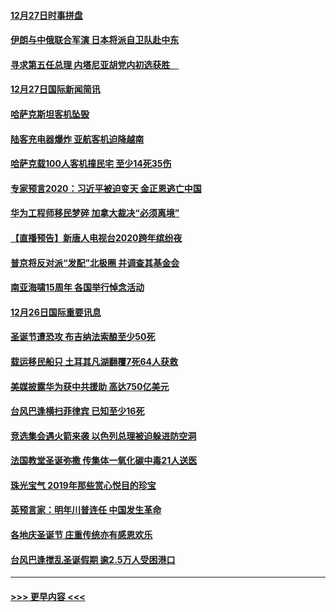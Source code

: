 #### [12月27日时事拼盘](../pages/prog202/a102738992.md?t=12280633) 
#### [伊朗与中俄联合军演 日本将派自卫队赴中东](../pages/prog202/a102738823.md?t=12280633) 
#### [寻求第五任总理 内塔尼亚胡党内初选获胜　](../pages/prog202/a102738772.md?t=12280633) 
#### [12月27日国际新闻简讯](../pages/prog202/a102738604.md?t=12280633) 
#### [哈萨克斯坦客机坠毁](../pages/prog202/a102738606.md?t=12280633) 
#### [陆客充电器爆炸 亚航客机迫降越南](../pages/prog202/a102738530.md?t=12280633) 
#### [哈萨克载100人客机撞民宅 至少14死35伤](../pages/prog202/a102738485.md?t=12280633) 
#### [专家预言2020：习近平被迫变天 金正恩逃亡中国](../pages/prog202/a102738340.md?t=12280633) 
#### [华为工程师移民梦碎 加拿大裁决“必须离境”](../pages/prog202/a102738306.md?t=12280633) 
#### [【直播预告】新唐人电视台2020跨年缤纷夜](../pages/prog202/a102738273.md?t=12280633) 
#### [普京将反对派“发配”北极圈 并调查其基金会](../pages/prog202/a102738056.md?t=12280633) 
#### [南亚海啸15周年 各国举行悼念活动](../pages/prog202/a102738043.md?t=12280633) 
#### [12月26日国际重要讯息](../pages/prog202/a102737872.md?t=12280633) 
#### [圣诞节遭恐攻 布吉纳法索酿至少50死](../pages/prog202/a102737869.md?t=12280633) 
#### [载运移民船只 土耳其凡湖翻覆7死64人获救](../pages/prog202/a102737839.md?t=12280633) 
#### [美媒披露华为获中共援助 高达750亿美元](../pages/prog202/a102737744.md?t=12280633) 
#### [台风巴逢横扫菲律宾 已知至少16死](../pages/prog202/a102737673.md?t=12280633) 
#### [竞选集会遇火箭来袭 以色列总理被迫躲进防空洞](../pages/prog202/a102737659.md?t=12280633) 
#### [法国教堂圣诞弥撒 传集体一氧化碳中毒21人送医](../pages/prog202/a102737634.md?t=12280633) 
#### [珠光宝气 2019年那些赏心悦目的珍宝](../pages/prog202/a102737509.md?t=12280633) 
#### [英预言家：明年川普连任 中国发生革命](../pages/prog202/a102737473.md?t=12280633) 
#### [各地庆圣诞节 庄重传统亦有感恩欢乐](../pages/prog202/a102737408.md?t=12280633) 
#### [台风巴逢搅乱圣诞假期 逾2.5万人受困港口](../pages/prog202/a102737251.md?t=12280633) 

----
#### [ >>> 更早内容 <<< ](../indexes/prog202-earlier.md)
